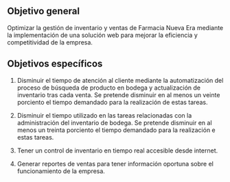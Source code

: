 Objetivo general
-----------------
Optimizar la gestión de inventario y ventas de Farmacia Nueva Era mediante la implementación de una solución web para mejorar la eficiencia y competitividad de la empresa.

Objetivos específicos
-----------------
1.	Disminuir el tiempo de atención al cliente mediante la automatización del proceso de búsqueda de producto en bodega y actualización de inventario tras cada venta. Se pretende disminuir en al menos un veinte porciento el tiempo demandado para la realización de estas tareas.

2.	Disminuir el tiempo utilizado en las tareas relacionadas con la administración del inventario de bodega. Se pretende disminuir en al menos un treinta porciento el tiempo demandado para la realización e estas tareas.

3.	Tener un control de inventario en tiempo real accesible desde internet.

4.	Generar reportes de ventas para tener información oportuna sobre el funcionamiento de la empresa.
